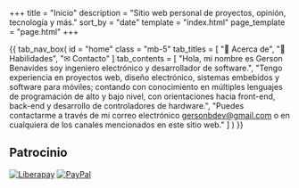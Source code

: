 +++
title = "Inicio"
description = "Sitio web personal de proyectos, opinión, tecnología y más."
sort_by = "date"
template = "index.html"
page_template = "page.html"
+++


{{ tab_nav_box(
        id = "home"
        class = "mb-5"
        tab_titles = [
            "👋 Acerca de",
            "📝 Habilidades",
            "✉ Contacto"
        ]
        tab_contents = [
            "Hola, mi nombre es Gerson Benavides soy ingeniero electrónico y desarrollador de software.",
            "Tengo experiencia en proyectos web, diseño electrónico, sistemas embebidos y software para móviles; contando con conocimiento en múltiples lenguajes de programación de alto y bajo nivel, con orientaciones hacia front-end, back-end y desarrollo de controladores de hardware.",
            "Puedes contactarme a través de mi correo electrónico gersonbdev@gmail.com o en cualquiera de los canales mencionados en este sitio web."
        ]
    )
}}

## Patrocinio

[![Liberapay](https://img.shields.io/badge/Financia%20mi%20trabajo-F6C915?style=flat&logo=liberapay&logoColor=ffffff "Finance my work")](https://liberapay.com/gersonbenavides/donate)  [![PayPal](https://img.shields.io/badge/Realiza%20una%20donación-00457C?style=flat&logo=paypal "Make a donation")](https://paypal.me/gersonbdev?country.x=CO&locale.x=es_XC)


